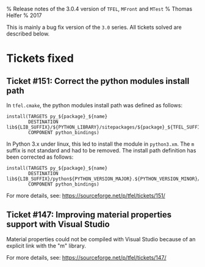 % Release notes of the 3.0.4 version of `TFEL`, `MFront` and `MTest`
% Thomas Helfer
% 2017

This is mainly a bug fix version of the `3.0` series. All tickets
solved are described below.

# Tickets fixed

## Ticket #151: Correct the python modules install path

In `tfel.cmake`, the python modules install path was defined as follows:

~~~~
install(TARGETS py_${package}_${name}
        DESTINATION lib${LIB_SUFFIX}/${PYTHON_LIBRARY}/sitepackages/${package}_${TFEL_SUFFIX_FOR_PYTHON_MODULES}
        COMPONENT python_bindings)
~~~~

In Python 3.x under linux, this led to install the module in
`python3.xm`. The `m` suffix is not standard and had to be
removed. The install path definition has been corrected as follows:

~~~~
install(TARGETS py_${package}_${name}
        DESTINATION lib${LIB_SUFFIX}/python${PYTHON_VERSION_MAJOR}.${PYTHON_VERSION_MINOR}/sitepackages/${package}_${TFEL_SUFFIX_FOR_PYTHON_MODULES}
        COMPONENT python_bindings)
~~~~

For more details, see: <https://sourceforge.net/p/tfel/tickets/151/>

## Ticket #147: Improving material properties support with Visual Studio

Material properties could not be compiled with Visual Studio because
of an explicit link with the "m" library.

For more details, see: <https://sourceforge.net/p/tfel/tickets/147/>
